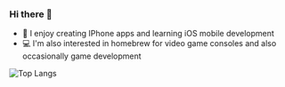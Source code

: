 ### Hi there 👋
* :iphone: I enjoy creating IPhone apps and learning iOS mobile development
* :computer: I'm also interested in homebrew for video game consoles and also occasionally game development

<!--
**Mesiow/Mesiow** is a ✨ _special_ ✨ repository because its `README.md` (this file) appears on your GitHub profile.

Here are some ideas to get you started:

- 🔭 I’m currently working on ...
- 🌱 I’m currently learning ...
- 👯 I’m looking to collaborate on ...
- 🤔 I’m looking for help with ...
- 💬 Ask me about ...
- 📫 How to reach me: ...
- 😄 Pronouns: ...
- ⚡ Fun fact: ...
-->
![Top Langs](https://github-readme-stats.vercel.app/api/top-langs/?username=Mesiow&layout=compact&bg_color=152238&text_color=F5FEFD&title_color=F5FEFD)
